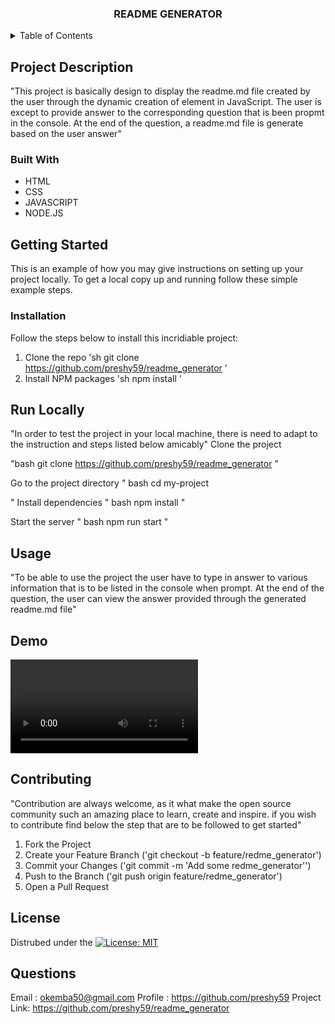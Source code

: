 

<a name="readme-top"></a>

<!-- PROJECT TITLE -->

<h3 align="center">README GENERATOR</h3>

 

<!-- TABLE OF CONTENTS -->
<details>
  <summary>Table of Contents</summary>
  <ol>
    <li>
      <a href="#project-description"> Project Description</a>
      <ul>
        <li><a href="#built-with">Built With</a></li>
      </ul>
    </li>
    <li>
      <a href="#getting-started">Getting Started</a>
      <ul>
         <li><a href="#installation">Installation</a></li>
          <li><a href="#run-locally">Run Locally</a></li>
      </ul>
    </li>
    <li><a href="#usage">Usage</a></li>
    <li><a href="#contributing">Contributing</a></li>
    <li><a href="#demo">Demo</a></li>
    <li><a href="#license">License</a></li>
    <li><a href="#question">Questions</a></li>
    </ol>
</details>



<!-- DESCRIPTION OF THE PROJECT -->
## Project Description
"This project is basically design to display the readme.md file created by the user through the dynamic creation of element in JavaScript. The user is  except to provide answer to the corresponding question that is been propmt in the console. At the end of the question, a readme.md file is generate based on the user answer"

### Built With

 * HTML
 * CSS
 * JAVASCRIPT
 * NODE.JS



<!-- GETTING STARTED -->
## Getting Started

This is an example of how you may give instructions on setting up your project locally.
To get a local copy up and running follow these simple example steps.



### Installation
Follow the steps below to install this incridiable project:

1. Clone the repo
   'sh
   git clone https://github.com/preshy59/readme_generator
   '
2. Install NPM packages
   'sh
   npm install
   '


<!-- TEST -->
## Run Locally
"In order to test the project in your local machine, there is need to adapt to the instruction and steps listed below amicably"
Clone the project

"bash
  git clone https://github.com/preshy59/readme_generator
"

Go to the project directory
"
bash
  cd my-project

"
Install dependencies
"
bash
  npm install
"

Start the server
"
bash
  npm run start
"
<!-- USAGE EXAMPLES -->
## Usage
"To be able to use the project the user have to type in answer to various information that is to be listed in the console when prompt. At the end of the question, the user can view the answer provided through the generated readme.md file"

<!-- DEMO ON HOW THE PROJECT WORKS -->
## Demo

![Screenshot of the website](./assets/video/readme.mp4)


<!-- CONTRIBUTING -->
## Contributing

"Contribution are always welcome, as it what make the open source community such an amazing place to learn, create and inspire. if you wish to contribute find below the step that  are to be followed to get started"
1. Fork the Project
2. Create your Feature Branch ('git checkout -b feature/redme_generator')
3. Commit your Changes ('git commit -m 'Add some redme_generator'')
4. Push to the Branch ('git push origin feature/redme_generator')
5. Open a Pull Request

<!-- LICENSE -->
## License

Distrubed under the [![License: MIT](https://img.shields.io/badge/License-MIT-yellow.svg)](https://opensource.org/licenses/MIT)

<!-- QUESTIONS -->
## Questions

Email : okemba50@gmail.com
Profile : https://github.com/preshy59
Project Link: https://github.com/preshy59/readme_generator
